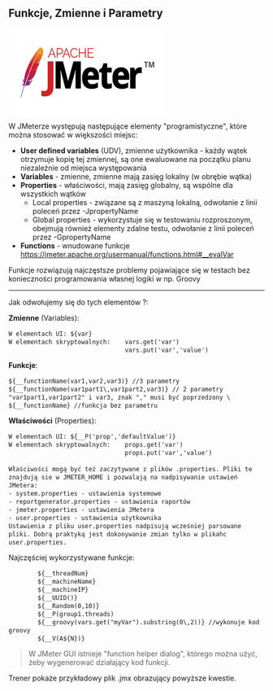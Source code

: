 ## Funkcje, Zmienne i Parametry

![groovy](../img/jmeter.png)

W JMeterze występują następujące elementy "programistyczne", które można stosować w większości miejsc:

   - **User defined variables** (UDV), zmienne użytkownika - każdy wątek otrzymuje kopię tej zmiennej, są one ewaluowane na początku planu niezależnie od miejsca występowania
   - **Variables** - zmienne, zmienne mają zasięg lokalny (w obrębie wątka)
   - **Properties** - właściwości, mają zasięg globalny, są wspólne dla wszystkich wątków
        - Local properties - związane są z maszyną lokalną, odwołanie z linii poleceń przez -JpropertyName
        - Global properties - wykorzystuje się w testowaniu rozproszonym, obejmują również elementy zdalne testu, odwołanie z linii poleceń przez -GpropertyName     
   - **Functions** - wnudowane funkcje https://jmeter.apache.org/usermanual/functions.html#__evalVar
 
 Funkcje rozwiązują najczęstsze problemy pojawiające się w testach bez konieczności programowania własnej logiki w np. Groovy
  
---

Jak odwołujemy się do tych elementów ?:

**Zmienne** (Variables):
    
    W elementach UI: ${var}
    W elementach skryptowalnych:    vars.get('var')
                                    vars.put('var','value') 
**Funkcje**:

    ${__functionName(var1,var2,var3)} //3 parametry
    ${__functionName(var1part1\,var1part2,var3)} // 2 parametry "var1part1,var1part2" i var3, znak "," musi być poprzedzony \
    ${__functionName} //funkcja bez parametru

**Właściwości** (Properties):

    W elementach UI: ${__P('prop','defaultValue')}
    W elementach skryptowalnych:    props.get('var')
                                    props.put('var','value') 
        
    Właściwości mogą być też zaczytywane z plików .properties. Pliki te znajdują sie w JMETER_HOME i pozwalają na nadpisywanie ustawień JMetera:
    - system.properties - ustawienia systemowe
    - reportgenerator.properties - ustawienia raportów
    - jmeter.properties - ustawienia JMetera
    - user.properties - ustawienia użytkownika
    Ustawienia z pliku user.properties nadpisują wcześniej parsowane pliki. Dobrą praktyką jest dokonywanie zmian tylko w plikahc user.properties.
    
 Najczęściej wykorzystywane funkcje:
 
            ${__threadNum}
            ${__machineName}
            ${__machineIP}
            ${__UUID()}
            ${__Random(0,10)}
            ${__P(group1.threads)
            ${__groovy(vars.get("myVar").substring(0\,2))} //wykonuje kod groovy
            ${__V(A${N})}
 
 > W JMeter GUI istnieje "function helper dialog", którego można użyć, żeby wygenerować działający kod funkcji.
 
Trener pokaże przykładowy plik .jmx obrazujący powyższe kwestie.
